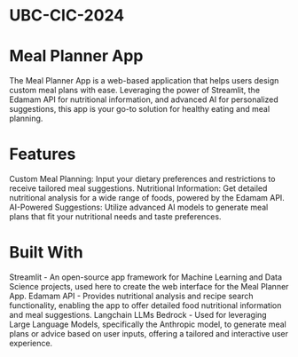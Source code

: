 # UBC-CIC-2024

# Meal Planner App

The Meal Planner App is a web-based application that helps users design custom meal plans with ease. Leveraging the power of Streamlit, the Edamam API for nutritional information, and advanced AI for personalized suggestions, this app is your go-to solution for healthy eating and meal planning.

# Features
Custom Meal Planning: Input your dietary preferences and restrictions to receive tailored meal suggestions.
Nutritional Information: Get detailed nutritional analysis for a wide range of foods, powered by the Edamam API.
AI-Powered Suggestions: Utilize advanced AI models to generate meal plans that fit your nutritional needs and taste preferences.

# Built With
Streamlit - An open-source app framework for Machine Learning and Data Science projects, used here to create the web interface for the Meal Planner App.
Edamam API - Provides nutritional analysis and recipe search functionality, enabling the app to offer detailed food nutritional information and meal suggestions.
Langchain LLMs Bedrock - Used for leveraging Large Language Models, specifically the Anthropic model, to generate meal plans or advice based on user inputs, offering a tailored and interactive user experience.
